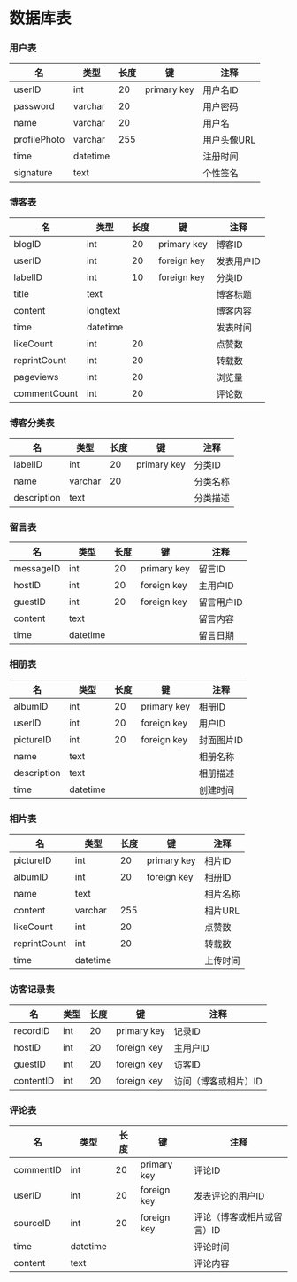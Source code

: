 # 数据库表  

### 用户表
| 名 | 类型 | 长度 | 键 | 注释 |
| ------ | ------ | ------ | ------ | ------ |
| userID | int | 20 | primary key | 用户名ID |
| password | varchar | 20 | | 用户密码 |
| name | varchar | 20 | | 用户名 |
| profilePhoto | varchar | 255 | | 用户头像URL |
| time | datetime| | | 注册时间 |
| signature | text | | | 个性签名 |

### 博客表
| 名 | 类型 | 长度 | 键 | 注释 |
| ------ | ------ | ------ | ------ | ------ |
| blogID | int | 20 | primary key | 博客ID |
| userID | int | 20 | foreign key | 发表用户ID |
| labelID | int | 10 | foreign key | 分类ID |
| title | text | | | 博客标题 |
| content | longtext | | | 博客内容 |
| time | datetime | | | 发表时间 |
| likeCount | int | 20 | | 点赞数 |
| reprintCount | int | 20 | | 转载数 |
| pageviews | int | 20 | | 浏览量 |
| commentCount | int | 20 | | 评论数 |

### 博客分类表
| 名 | 类型 | 长度 | 键 | 注释 |
| ------ | ------ | ------ | ------ | ------ |
| labelID | int | 20 | primary key | 分类ID |
| name | varchar | 20 | | 分类名称 |
| description | text | | | 分类描述 |

### 留言表
| 名 | 类型 | 长度 | 键 | 注释 |
| ------ | ------ | ------ | ------ | ------ |
| messageID | int | 20 | primary key | 留言ID |
| hostID | int | 20 | foreign key | 主用户ID |
| guestID | int | 20 | foreign key | 留言用户ID |
| content | text | | | 留言内容 |
| time | datetime | | | 留言日期 |

### 相册表
| 名 | 类型 | 长度 | 键 | 注释 |
| ------ | ------ | ------ | ------ | ------ |
| albumID | int | 20 | primary key | 相册ID |
| userID | int | 20 | foreign key | 用户ID |
| pictureID | int | 20 | foreign key | 封面图片ID |
| name | text | | | 相册名称 |
| description | text | | | 相册描述 |
| time | datetime | | | 创建时间 |

### 相片表
| 名 | 类型 | 长度 | 键 | 注释 |
| ------ | ------ | ------ | ------ | ------ |
| pictureID | int | 20 | primary key | 相片ID |
| albumID | int | 20 | foreign key | 相册ID |
| name | text | | | 相片名称 |
| content | varchar | 255 | | 相片URL |
| likeCount | int | 20 | | 点赞数 |
| reprintCount | int | 20 | | 转载数 |
| time | datetime | | | 上传时间 |

### 访客记录表
| 名 | 类型 | 长度 | 键 | 注释 |
| ------ | ------ | ------ | ------ | ------ |
| recordID | int | 20 | primary key | 记录ID |
| hostID | int | 20 | foreign key | 主用户ID |
| guestID | int | 20 | foreign key | 访客ID |
| contentID | int | 20 | foreign key | 访问（博客或相片）ID |

### 评论表
| 名 | 类型 | 长度 | 键 | 注释 |
| ------ | ------ | ------ | ------ | ------ |
| commentID | int | 20 | primary key | 评论ID |
| userID | int | 20 | foreign key | 发表评论的用户ID |
| sourceID | int | 20 | foreign key | 评论（博客或相片或留言）ID |
| time | datetime | | | 评论时间 |
| content | text | | | 评论内容 |

